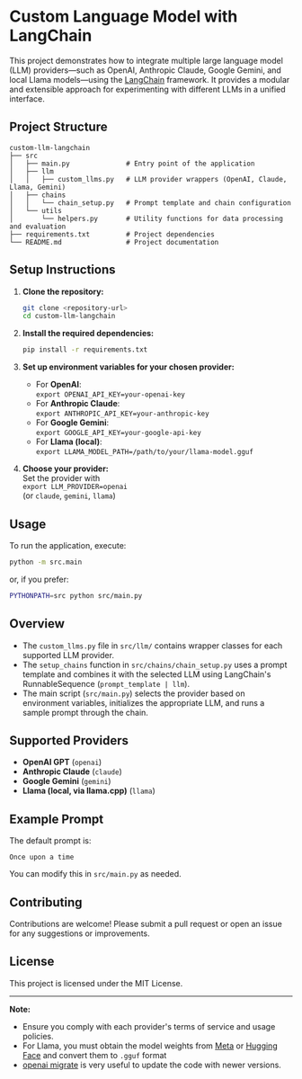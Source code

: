 # Custom Language Model with LangChain

This project demonstrates how to integrate multiple large language model (LLM) providers—such as OpenAI, Anthropic Claude, Google Gemini, and local Llama models—using the [LangChain](https://python.langchain.com/) framework. It provides a modular and extensible approach for experimenting with different LLMs in a unified interface.

## Project Structure

```
custom-llm-langchain
├── src
│   ├── main.py              # Entry point of the application
│   ├── llm
│   │   ├── custom_llms.py   # LLM provider wrappers (OpenAI, Claude, Llama, Gemini)
│   ├── chains
│   │   └── chain_setup.py   # Prompt template and chain configuration
│   └── utils
│       └── helpers.py       # Utility functions for data processing and evaluation
├── requirements.txt         # Project dependencies
└── README.md                # Project documentation
```

## Setup Instructions

1. **Clone the repository:**
   ```sh
   git clone <repository-url>
   cd custom-llm-langchain
   ```

2. **Install the required dependencies:**
   ```sh
   pip install -r requirements.txt
   ```

3. **Set up environment variables for your chosen provider:**
   - For **OpenAI**:  
     `export OPENAI_API_KEY=your-openai-key`
   - For **Anthropic Claude**:  
     `export ANTHROPIC_API_KEY=your-anthropic-key`
   - For **Google Gemini**:  
     `export GOOGLE_API_KEY=your-google-api-key`
   - For **Llama (local)**:  
     `export LLAMA_MODEL_PATH=/path/to/your/llama-model.gguf`

4. **Choose your provider:**  
   Set the provider with  
   `export LLM_PROVIDER=openai`  
   (or `claude`, `gemini`, `llama`)

## Usage

To run the application, execute:
```sh
python -m src.main
```
or, if you prefer:
```sh
PYTHONPATH=src python src/main.py
```

## Overview

- The `custom_llms.py` file in `src/llm/` contains wrapper classes for each supported LLM provider.
- The `setup_chains` function in `src/chains/chain_setup.py` uses a prompt template and combines it with the selected LLM using LangChain's RunnableSequence (`prompt_template | llm`).
- The main script (`src/main.py`) selects the provider based on environment variables, initializes the appropriate LLM, and runs a sample prompt through the chain.

## Supported Providers

- **OpenAI GPT** (`openai`)
- **Anthropic Claude** (`claude`)
- **Google Gemini** (`gemini`)
- **Llama (local, via llama.cpp)** (`llama`)

## Example Prompt

The default prompt is:
```
Once upon a time
```
You can modify this in `src/main.py` as needed.

## Contributing

Contributions are welcome! Please submit a pull request or open an issue for any suggestions or improvements.

## License

This project is licensed under the MIT License.

---

**Note:**  
- Ensure you comply with each provider's terms of service and usage policies.
- For Llama, you must obtain the model weights from [Meta](https://ai.meta.com/resources/models-and-libraries/llama-downloads/) or [Hugging Face](https://huggingface.co/models?search=llama) and convert them to `.gguf` format
- [openai migrate](https://github.com/openai/openai-python/discussions/742) is very useful to update the code with newer versions.